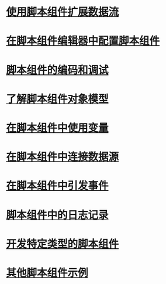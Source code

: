# [使用脚本组件扩展数据流](extending-the-data-flow-with-the-script-component.md)
# [在脚本组件编辑器中配置脚本组件](configuring-the-script-component-in-the-script-component-editor.md)
# [脚本组件的编码和调试](coding-and-debugging-the-script-component.md)
# [了解脚本组件对象模型](understanding-the-script-component-object-model.md)
# [在脚本组件中使用变量](using-variables-in-the-script-component.md)
# [在脚本组件中连接数据源](connecting-to-data-sources-in-the-script-component.md)
# [在脚本组件中引发事件](raising-events-in-the-script-component.md)
# [脚本组件中的日志记录](logging-in-the-script-component.md)
# [开发特定类型的脚本组件](../../extending-packages-scripting-data-flow-script-component-types/developing-specific-types-of-script-components.md)
# [其他脚本组件示例](../../extending-packages-scripting-data-flow-script-component-examples/additional-script-component-examples.md)
